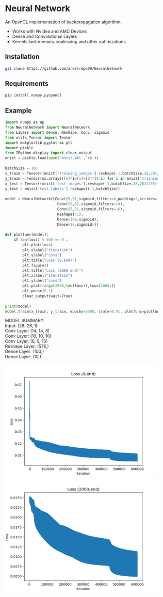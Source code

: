 # Neural Network
An OpenCL implementation of backpropagation algorithm. 

- Works with Nvidea and AMD Devices
- Dense and Convolutional Layers
- Kernels lack memory coalescing and other optimizations

## Installation

```sh
git clone https://github.com/arestrepo99/NeuralNetwork
```

## Requirements

```sh
pip install numpy,pyopencl
```

## Example

```python
import numpy as np
from NeuralNetwork import NeuralNetwork
from Layers import Dense, Reshape, Conv, sigmoid
from utils.Tensor import Tensor
import matplotlib.pyplot as plt
import pickle
from IPython.display import clear_output
mnist = pickle.load(open('mnist.pkl','rb'))

batchSize = 100
x_train = Tensor((mnist['training_images'].reshape(-1,batchSize,28,28)/255))
y_train = Tensor(np.array([[0]*i+[1]+[0]*(9-i) for i in mnist['training_labels']]).reshape((-1,batchSize,10)))
x_test = Tensor((mnist['test_images'].reshape(-1,batchSize,28,28)/255))
y_test = mnist['test_labels'].reshape((-1,batchSize))

model = NeuralNetwork([Conv((5,5),sigmoid,filters=6,padding=2,strides=(2,2),inputShape=(28,28,1)),
                        Conv((5,5),sigmoid,filters=10),
                        Conv((5,5),sigmoid,filters=16),
                        Reshape(-1), 
                        Dense(100,sigmoid),
                        Dense(10,sigmoid)])

def plotfunc(model):
    if len(loss) % 500 == 0 :
        plt.plot(loss)
        plt.xlabel("Iteration")
        plt.ylabel("Loss")
        plt.title("Loss (0,end)")
        plt.figure()
        plt.title("Loss (2000,end)")
        plt.xlabel("Iteration")
        plt.ylabel("Loss")
        plt.plot(range(2000,len(loss)),loss[2000:])
        plt.pause(0.1)
        clear_output(wait=True)
 
print(model)
model.train(x_train, y_train, epochs=1000, lrate=0.01, plotfunc=plotfunc)
```

 MODEL SUMMARY: \
Input: 		 (28, 28, 1)\
Conv Layer: 		(14, 14, 6)\
Conv Layer: 		(10, 10, 10)\
Conv Layer: 		(6, 6, 16)\
Reshape Layer: 		(576,)\
Dense Layer: 		(100,)\
Dense Layer: 		(10,)


![alt text](utils/fig/fig1.png)
![alt text](utils/fig/fig2.png)

